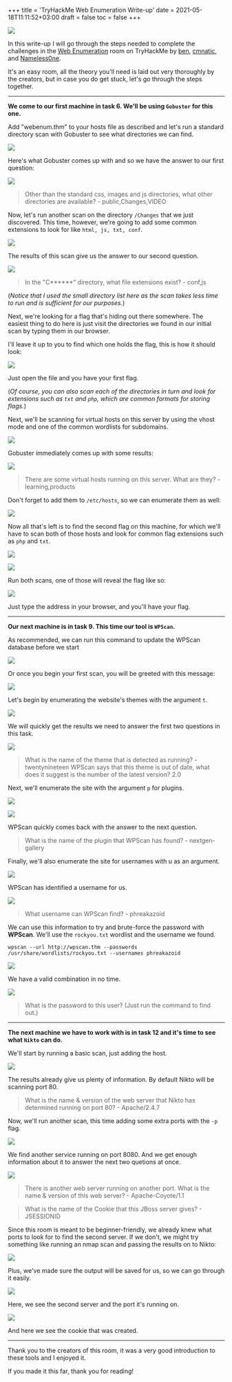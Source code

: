 +++
title = 'TryHackMe Web Enumeration Write-up'
date = 2021-05-18T11:11:52+03:00
draft = false
toc = false
+++

![](banner.png)

In this write-up I will go through the steps needed to complete the challenges in the [Web Enumeration](https://tryhackme.com/room/webenumerationv2) room on TryHackMe by [ben](https://tryhackme.com/p/ben), [cmnatic](https://tryhackme.com/p/cmnatic), and [Nameless0ne](https://tryhackme.com/p/Nameless0ne).

It's an easy room, all the theory you'll need is laid out very thoroughly by the creators, but in case you do get stuck, let's go through the steps together.

---

**We come to our first machine in task 6. We'll be using `Gobuster` for this one.**

Add "webenum.thm" to your hosts file as described and let's run a standard directory scan with Gobuster to see what directories we can find.

![](1.png)

Here's what Gobuster comes up with and so we have the answer to our first question:

![](2.png)

>   Other than the standard css, images and js directories, what other directories are available? - public,Changes,VIDEO

Now, let's run another scan on the directory `/Changes` that we just discovered. This time, however, we're going to add some common extensions to look for like `html, js, txt, conf`.

![](3.png)

The results of this scan give us the answer to our second question.

![](4.png)

>   In the "C******" directory, what file extensions exist? - conf,js

(*Notice that I used the small directory list here as the scan takes less time to run and is sufficient for our purposes.*)

Next, we're looking for a flag that's hiding out there somewhere. The easiest thing to do here is just visit the directories we found in our initial scan by typing them in our browser.

I'll leave it up to you to find which one holds the flag, this is how it should look:

![](5.png)

Just open the file and you have your first flag.

(*Of course, you can also scan each of the directories in turn and look for extensions such as `txt` and `php`, which are common formats for storing flags.*)

Next, we'll be scanning for virtual hosts on this server by using the vhost mode and one of the common wordlists for subdomains.

![](6.png)

Gobuster immediately comes up with some results:

![](7.png)

>   There are some virtual hosts running on this server. What are they? - learning,products

Don't forget to add them to `/etc/hosts`, so we can enumerate them as well:

![](8.png)

Now all that's left is to find the second flag on this machine, for which we'll have to scan both of those hosts and look for common flag extensions such as `php` and `txt`.

![](9.png)

![](10.png)

Run both scans, one of those will reveal the flag like so:

![](11.png)

Just type the address in your browser, and you'll have your flag.

---

**Our next machine is in task 9. This time our tool is `WPScan`.**

As recommended, we can run this command to update the WPScan database before we start

![](12.png)

Or once you begin your first scan, you will be greeted with this message:

![](13.png)

Let's begin by enumerating the website's themes with the argument `t`.

![](14.png)

We will quickly get the results we need to answer the first two questions in this task.

![](15.png)

>   What is the name of the theme that is detected as running? - twentynineteen
>   WPScan says that this theme is out of date, what does it suggest is the number of the latest version? 2.0

Next, we'll enumerate the site with the argument `p` for plugins.

![](16.png)

![](17.png)

WPScan quickly comes back with the answer to the next question.

>   What is the name of the plugin that WPScan has found? - nextgen-gallery

Finally, we'll also enumerate the site for usernames with u as an argument.

![](18.png)

WPScan has identified a username for us.

![](19.png)

>   What username can WPScan find? - phreakazoid

We can use this information to try and brute-force the password with **WPScan**. We'll use the `rockyou.txt` wordlist and the username we found.

`wpscan --url http://wpscan.thm --passwords /usr/share/wordlists/rockyou.txt --usernames phreakazoid`

![](20.png)

We have a valid combination in no time.

![](21.png)

>   What is the password to this user? (Just run the command to find out.)

---

**The next machine we have to work with is in task 12 and it's time to see what `Nikto` can do.**

We'll start by running a basic scan, just adding the host.

![](22.png)

The results already give us plenty of information. By default Nikto will be scanning port 80.

>   What is the name & version of the web server that Nikto has determined running on port 80? - Apache/2.4.7

Now, we'll run another scan, this time adding some extra ports with the `-p` flag.

![](23.png)

We find another service running on port 8080. And we get enough information about it to answer the next two quetions at once.

![](24.png)

>   There is another web server running on another port. What is the name & version of this web server? - Apache-Coyote/1.1

>   What is the name of the Cookie that this JBoss server gives? - JSESSIONID

Since this room is meant to be beginner-friendly, we already knew what ports to look for to find the second server. If we don't, we might try something like running an nmap scan and passing the results on to Nikto:

![](25.png)

Plus, we've made sure the output will be saved for us, so we can go through it easily.

![](26.png)

Here, we see the second server and the port it's running on.

![](27.png)

And here we see the cookie that was created.

---

Thank you to the creators of this room, it was a very good introduction to these tools and I enjoyed it.

If you made it this far, thank you for reading!